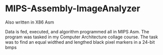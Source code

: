# MIPS-Assembly-ImageAnalyzer
Also written in X86 Asm

Data is fed, executed, and algorithm programmed all in MIPS Asm. The program was tasked in my Computer Architecture collage course. The task was to find an equal widthed and lengthed black pixel markers in a 24-bit bmps
